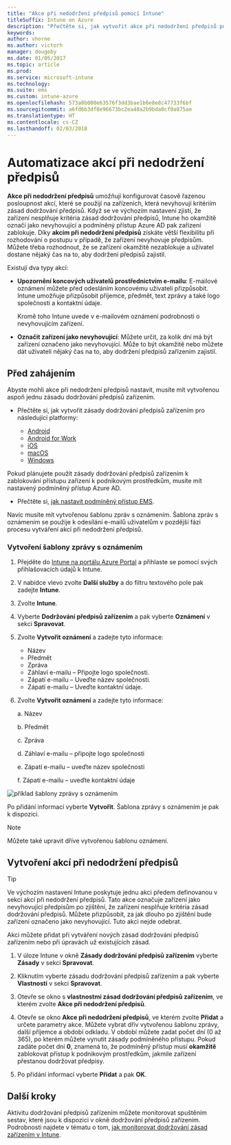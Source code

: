 ```yaml
---
title: "Akce při nedodržení předpisů pomocí Intune"
titleSuffix: Intune on Azure
description: "Přečtěte si, jak vytvořit akce při nedodržení předpisů pomocí Intune."
keywords: 
author: vhorne
ms.author: victorh
manager: dougeby
ms.date: 01/05/2017
ms.topic: article
ms.prod: 
ms.service: microsoft-intune
ms.technology: 
ms.suite: ems
ms.custom: intune-azure
ms.openlocfilehash: 573a8b000e63576f3dd3bae1b6e8e8c47733f6bf
ms.sourcegitcommit: a6fd6b3df8e96673bc2ea48a2b9bda0cf0a875ae
ms.translationtype: HT
ms.contentlocale: cs-CZ
ms.lasthandoff: 02/03/2018
---
```

# <a name="automate-actions-for-noncompliance"></a>Automatizace akcí při nedodržení předpisů

**Akce při nedodržení předpisů** umožňují konfigurovat časově řazenou posloupnost akcí, které se použijí na zařízeních, která nevyhovují kritériím zásad dodržování předpisů. Když se ve výchozím nastavení zjistí, že zařízení nesplňuje kritéria zásad dodržování předpisů, Intune ho okamžitě označí jako nevyhovující a podmíněný přístup Azure AD pak zařízení zablokuje. Díky **akcím při nedodržení předpisů** získáte větší flexibilitu při rozhodování o postupu v případě, že zařízení nevyhovuje předpisům. Můžete třeba rozhodnout, že se zařízení okamžitě nezablokuje a uživatel dostane nějaký čas na to, aby dodržení předpisů zajistil.

Existují dva typy akcí:

-   **Upozornění koncových uživatelů prostřednictvím e-mailu**: E-mailové oznámení můžete před odesláním koncovému uživateli přizpůsobit. Intune umožňuje přizpůsobit příjemce, předmět, text zprávy a také logo společnosti a kontaktní údaje.

    Kromě toho Intune uvede v e-mailovém oznámení podrobnosti o nevyhovujícím zařízení.

-   **Označit zařízení jako nevyhovující**: Můžete určit, za kolik dní má být zařízení označeno jako nevyhovující. Může to být okamžitě nebo můžete dát uživateli nějaký čas na to, aby dodržení předpisů zařízením zajistil.

## <a name="before-you-begin"></a>Před zahájením

Abyste mohli akce při nedodržení předpisů nastavit, musíte mít vytvořenou aspoň jednu zásadu dodržování předpisů zařízením. 

- Přečtěte si, jak vytvořit zásady dodržování předpisů zařízením pro následující platformy:

    -   [Android](compliance-policy-create-android.md)
    -   [Android for Work](compliance-policy-create-android-for-work.md)
    -   [iOS](compliance-policy-create-ios.md)
    -   [macOS](compliance-policy-create-mac-os.md)
    -   [Windows](compliance-policy-create-windows.md)

Pokud plánujete použít zásady dodržování předpisů zařízením k zablokování přístupu zařízení k podnikovým prostředkům, musíte mít nastavený podmíněný přístup Azure AD. 

- Přečtěte si, [jak nastavit podmíněný přístup EMS](https://docs.microsoft.com/azure/active-directory/active-directory-conditional-access).

Navíc musíte mít vytvořenou šablonu zpráv s oznámením. Šablona zpráv s oznámením se použije k odesílání e-mailů uživatelům v pozdější fázi procesu vytváření akcí při nedodržení předpisů.

### <a name="to-create-a-notification-message-template"></a>Vytvoření šablony zprávy s oznámením

1. Přejděte do [Intune na portálu Azure Portal](https://portal.azure.com) a přihlaste se pomocí svých přihlašovacích údajů k Intune.
2. V nabídce vlevo zvolte **Další služby** a do filtru textového pole pak zadejte **Intune**.
3. Zvolte **Intune**.
4. Vyberte **Dodržování předpisů zařízením** a pak vyberte **Oznámení** v sekci **Spravovat**.
5. Zvolte **Vytvořit oznámení** a zadejte tyto informace:
    - Název
    - Předmět
    - Zpráva
    - Záhlaví e-mailu – Připojte logo společnosti.
    - Zápatí e-mailu – Uveďte název společnosti.
    - Zápatí e-mailu – Uveďte kontaktní údaje.

5. Zvolte **Vytvořit oznámení** a zadejte tyto informace:

    a. Název

    b. Předmět

    c.  Zpráva

    d. Záhlaví e-mailu – připojte logo společnosti

    e. Zápatí e-mailu – uveďte název společnosti

    f. Zápatí e-mailu – uveďte kontaktní údaje

![příklad šablony zprávy s oznámením](./media/actionsfornoncompliance-1.PNG)

Po přidání informací vyberte **Vytvořit**. Šablona zprávy s oznámením je pak k dispozici.

> [!NOTE]
> Můžete také upravit dříve vytvořenou šablonu oznámení.

## <a name="to-create-actions-for-noncompliance"></a>Vytvoření akcí při nedodržení předpisů

> [!TIP]
> Ve výchozím nastavení Intune poskytuje jednu akci předem definovanou v sekci akcí při nedodržení předpisů. Tato akce označuje zařízení jako nevyhovující předpisům po zjištění, že zařízení nesplňuje kritéria zásad dodržování předpisů. Můžete přizpůsobit, za jak dlouho po zjištění bude zařízení označeno jako nevyhovující. Tuto akci nejde odebrat.

Akci můžete přidat při vytváření nových zásad dodržování předpisů zařízením nebo při úpravách už existujících zásad.

1.  V úloze Intune v okně **Zásady dodržování předpisů zařízením** vyberte **Zásady** v sekci **Spravovat**.

2.  Kliknutím vyberte zásadu dodržování předpisů zařízením a pak vyberte **Vlastnosti** v sekci **Spravovat**.

3.  Otevře se okno s **vlastnostmi zásad dodržování předpisů zařízením**, ve kterém zvolte **Akce při nedodržení předpisů**.

4.  Otevře se okno **Akce při nedodržení předpisů**, ve kterém zvolte **Přidat** a určete parametry akce. Můžete vybrat dřív vytvořenou šablonu zprávy, další příjemce a období odkladu. V období můžete zadat počet dní (0 až 365), po kterém můžete vynutit zásady podmíněného přístupu. Pokud zadáte počet dní **0**, znamená to, že podmíněný přístup musí **okamžitě** zablokovat přístup k podnikovým prostředkům, jakmile zařízení přestanou dodržovat předpisy.

5.  Po přidání informací vyberte **Přidat** a pak **OK**.

## <a name="next-steps"></a>Další kroky
Aktivitu dodržování předpisů zařízením můžete monitorovat spuštěním sestav, které jsou k dispozici v okně dodržování předpisů zařízením. Podrobnosti najdete v tématu o tom, [jak monitorovat dodržování zásad zařízením v Intune](device-compliance-monitor.md).
